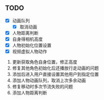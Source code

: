 ## TODO

- [x] 动画队列
	- [x] 取消动画
- [x] 人物距离判断
- [x] 自身得相机高度
- [x] 人物初始化位置设置
- [x] 视频虚拟人物动作

1. 更新获取角色自身位置，修正高度
2. 修复其他角色初始化后还播放行走动画的问题
3. 添加后进入用户直接设置其他用户到指定位置
4. 添加人物动画队列，取消上次多余动画
5. 修复移动时多次节流失败的问题
6. 添加人物距离判断